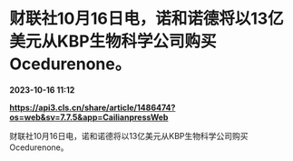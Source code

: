# 财联社10月16日电，诺和诺德将以13亿美元从KBP生物科学公司购买Ocedurenone。

**2023-10-16 11:12**

**https://api3.cls.cn/share/article/1486474?os=web&sv=7.7.5&app=CailianpressWeb**

财联社10月16日电，诺和诺德将以13亿美元从KBP生物科学公司购买Ocedurenone。